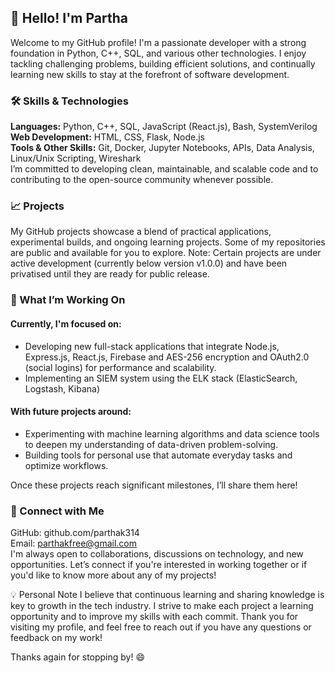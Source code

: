 ## 👋 Hello! I'm Partha
Welcome to my GitHub profile! I'm a passionate developer with a strong foundation in Python, C++, SQL, and various other technologies. I enjoy tackling challenging problems, building efficient solutions, and continually learning new skills to stay at the forefront of software development.

### 🛠️ Skills & Technologies
**Languages:** Python, C++, SQL, JavaScript (React.js), Bash, SystemVerilog </br>
**Web Development:** HTML, CSS, Flask, Node.js </br>
**Tools & Other Skills:** Git, Docker, Jupyter Notebooks, APIs, Data Analysis, Linux/Unix Scripting, Wireshark</br>
I’m committed to developing clean, maintainable, and scalable code and to contributing to the open-source community whenever possible.

### 📈 Projects
My GitHub projects showcase a blend of practical applications, experimental builds, and ongoing learning projects. Some of my repositories are public and available for you to explore. Note: Certain projects are under active development (currently below version v1.0.0) and have been privatised until they are ready for public release.

### 🚀 What I’m Working On
#### Currently, I'm focused on:
- Developing new full-stack applications that integrate Node.js, Express.js, React.js, Firebase and AES-256 encryption and OAuth2.0 (social logins) for performance and scalability.
- Implementing an SIEM system using the ELK stack (ElasticSearch, Logstash, Kibana)

#### With future projects around:
- Experimenting with machine learning algorithms and data science tools to deepen my understanding of data-driven problem-solving.
- Building tools for personal use that automate everyday tasks and optimize workflows.

Once these projects reach significant milestones, I’ll share them here!

### 👥 Connect with Me
GitHub: github.com/parthak314</br>
Email: parthakfree@gmail.com</br>
I'm always open to collaborations, discussions on technology, and new opportunities. Let’s connect if you're interested in working together or if you'd like to know more about any of my projects!

💡 Personal Note
I believe that continuous learning and sharing knowledge is key to growth in the tech industry. I strive to make each project a learning opportunity and to improve my skills with each commit. Thank you for visiting my profile, and feel free to reach out if you have any questions or feedback on my work!

Thanks again for stopping by! 😄

